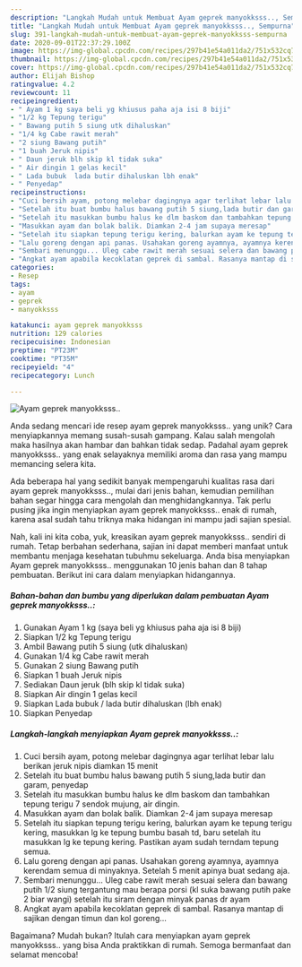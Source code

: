 ```yaml
---
description: "Langkah Mudah untuk Membuat Ayam geprek manyokksss.., Sempurna"
title: "Langkah Mudah untuk Membuat Ayam geprek manyokksss.., Sempurna"
slug: 391-langkah-mudah-untuk-membuat-ayam-geprek-manyokksss-sempurna
date: 2020-09-01T22:37:29.100Z
image: https://img-global.cpcdn.com/recipes/297b41e54a011da2/751x532cq70/ayam-geprek-manyokksss-foto-resep-utama.jpg
thumbnail: https://img-global.cpcdn.com/recipes/297b41e54a011da2/751x532cq70/ayam-geprek-manyokksss-foto-resep-utama.jpg
cover: https://img-global.cpcdn.com/recipes/297b41e54a011da2/751x532cq70/ayam-geprek-manyokksss-foto-resep-utama.jpg
author: Elijah Bishop
ratingvalue: 4.2
reviewcount: 11
recipeingredient:
- " Ayam 1 kg saya beli yg khiusus paha aja isi 8 biji"
- "1/2 kg Tepung terigu"
- " Bawang putih 5 siung utk dihaluskan"
- "1/4 kg Cabe rawit merah"
- "2 siung Bawang putih"
- "1 buah Jeruk nipis"
- " Daun jeruk blh skip kl tidak suka"
- " Air dingin 1 gelas kecil"
- " Lada bubuk  lada butir dihaluskan lbh enak"
- " Penyedap"
recipeinstructions:
- "Cuci bersih ayam, potong melebar dagingnya agar terlihat lebar lalu berikan jeruk nipis diamkan 15 menit"
- "Setelah itu buat bumbu halus bawang putih 5 siung,lada butir dan garam, penyedap"
- "Setelah itu masukkan bumbu halus ke dlm baskom dan tambahkan tepung terigu 7 sendok mujung, air dingin."
- "Masukkan ayam dan bolak balik. Diamkan 2-4 jam supaya meresap"
- "Setelah itu siapkan tepung terigu kering, balurkan ayam ke tepung terigu kering, masukkan lg ke tepung bumbu basah td, baru setelah itu masukkan lg ke tepung kering. Pastikan ayam sudah terndam tepung semua."
- "Lalu goreng dengan api panas. Usahakan goreng ayamnya, ayamnya kerendam semua di minyaknya. Setelah 5 menit apinya buat sedang aja."
- "Sembari menunggu... Uleg cabe rawit merah sesuai selera dan bawang putih 1/2 siung tergantung mau berapa porsi (kl suka bawang putih pake 2 biar wangi) setelah itu siram dengan minyak panas dr ayam"
- "Angkat ayam apabila kecoklatan geprek di sambal. Rasanya mantap di sajikan dengan timun dan kol goreng..."
categories:
- Resep
tags:
- ayam
- geprek
- manyokksss

katakunci: ayam geprek manyokksss 
nutrition: 129 calories
recipecuisine: Indonesian
preptime: "PT23M"
cooktime: "PT35M"
recipeyield: "4"
recipecategory: Lunch

---
```



![Ayam geprek manyokksss..](https://img-global.cpcdn.com/recipes/297b41e54a011da2/751x532cq70/ayam-geprek-manyokksss-foto-resep-utama.jpg)

Anda sedang mencari ide resep ayam geprek manyokksss.. yang unik? Cara menyiapkannya memang susah-susah gampang. Kalau salah mengolah maka hasilnya akan hambar dan bahkan tidak sedap. Padahal ayam geprek manyokksss.. yang enak selayaknya memiliki aroma dan rasa yang mampu memancing selera kita.



Ada beberapa hal yang sedikit banyak mempengaruhi kualitas rasa dari ayam geprek manyokksss.., mulai dari jenis bahan, kemudian pemilihan bahan segar hingga cara mengolah dan menghidangkannya. Tak perlu pusing jika ingin menyiapkan ayam geprek manyokksss.. enak di rumah, karena asal sudah tahu triknya maka hidangan ini mampu jadi sajian spesial.


Nah, kali ini kita coba, yuk, kreasikan ayam geprek manyokksss.. sendiri di rumah. Tetap berbahan sederhana, sajian ini dapat memberi manfaat untuk membantu menjaga kesehatan tubuhmu sekeluarga. Anda bisa menyiapkan Ayam geprek manyokksss.. menggunakan 10 jenis bahan dan 8 tahap pembuatan. Berikut ini cara dalam menyiapkan hidangannya.

<!--inarticleads1-->

##### Bahan-bahan dan bumbu yang diperlukan dalam pembuatan Ayam geprek manyokksss..:

1. Gunakan  Ayam 1 kg (saya beli yg khiusus paha aja isi 8 biji)
1. Siapkan 1/2 kg Tepung terigu
1. Ambil  Bawang putih 5 siung (utk dihaluskan)
1. Gunakan 1/4 kg Cabe rawit merah
1. Gunakan 2 siung Bawang putih
1. Siapkan 1 buah Jeruk nipis
1. Sediakan  Daun jeruk (blh skip kl tidak suka)
1. Siapkan  Air dingin 1 gelas kecil
1. Siapkan  Lada bubuk / lada butir dihaluskan (lbh enak)
1. Siapkan  Penyedap




<!--inarticleads2-->

##### Langkah-langkah menyiapkan Ayam geprek manyokksss..:

1. Cuci bersih ayam, potong melebar dagingnya agar terlihat lebar lalu berikan jeruk nipis diamkan 15 menit
1. Setelah itu buat bumbu halus bawang putih 5 siung,lada butir dan garam, penyedap
1. Setelah itu masukkan bumbu halus ke dlm baskom dan tambahkan tepung terigu 7 sendok mujung, air dingin.
1. Masukkan ayam dan bolak balik. Diamkan 2-4 jam supaya meresap
1. Setelah itu siapkan tepung terigu kering, balurkan ayam ke tepung terigu kering, masukkan lg ke tepung bumbu basah td, baru setelah itu masukkan lg ke tepung kering. Pastikan ayam sudah terndam tepung semua.
1. Lalu goreng dengan api panas. Usahakan goreng ayamnya, ayamnya kerendam semua di minyaknya. Setelah 5 menit apinya buat sedang aja.
1. Sembari menunggu... Uleg cabe rawit merah sesuai selera dan bawang putih 1/2 siung tergantung mau berapa porsi (kl suka bawang putih pake 2 biar wangi) setelah itu siram dengan minyak panas dr ayam
1. Angkat ayam apabila kecoklatan geprek di sambal. Rasanya mantap di sajikan dengan timun dan kol goreng...




Bagaimana? Mudah bukan? Itulah cara menyiapkan ayam geprek manyokksss.. yang bisa Anda praktikkan di rumah. Semoga bermanfaat dan selamat mencoba!
